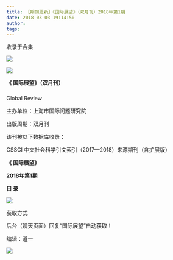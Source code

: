 ```yaml
---
title: 【期刊更新】《国际展望》（双月刊）2018年第1期
date: 2018-03-03 19:14:50
author: 
tags: 
---
```



收录于合集

![](/images/3823/2.gif)

  

  

  

![](/images/3823/3.png)

**《 国际展望》（双月刊）**

###

###

###

###

Global Review

主办单位：上海市国际问题研究院

出版周期：双月刊

该刊被以下数据库收录：

CSSCI 中文社会科学引文索引（2017—2018）来源期刊（含扩展版）

 **《 国际展望》**

 **2018年第1期**

 **目 录**

 **![](/images/3823/4.png)**

获取方式

后台（聊天页面）回复“国际展望”自动获取！

编辑：道一

![](/images/3823/5.gif)

  

  

